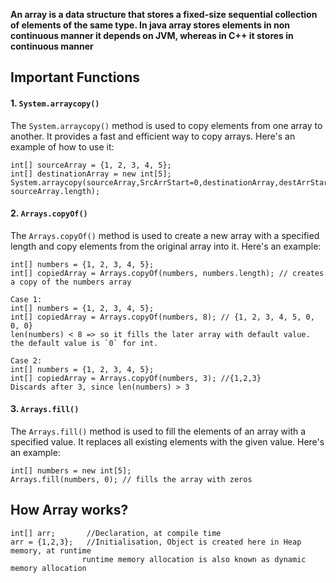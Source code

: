 **An array is a data structure that stores a fixed-size sequential collection of elements of the same type. In java array stores elements in non continuous manner it depends on JVM, whereas in C++ it stores in continuous manner**


## Important Functions

#### 1. `System.arraycopy()`
The `System.arraycopy()` method is used to copy elements from one array to another. It provides a fast and efficient way to copy arrays. Here's an example of how to use it:
```
int[] sourceArray = {1, 2, 3, 4, 5}; 
int[] destinationArray = new int[5]; System.arraycopy(sourceArray,SrcArrStart=0,destinationArray,destArrStart=0, sourceArray.length);
```


#### 2. `Arrays.copyOf()`

The `Arrays.copyOf()` method is used to create a new array with a specified length and copy elements from the original array into it. Here's an example:
```
int[] numbers = {1, 2, 3, 4, 5};
int[] copiedArray = Arrays.copyOf(numbers, numbers.length); // creates a copy of the numbers array

Case 1:
int[] numbers = {1, 2, 3, 4, 5};
int[] copiedArray = Arrays.copyOf(numbers, 8); // {1, 2, 3, 4, 5, 0, 0, 0}
len(numbers) < 8 => so it fills the later array with default value.
the default value is `0` for int. 

Case 2:
int[] numbers = {1, 2, 3, 4, 5};
int[] copiedArray = Arrays.copyOf(numbers, 3); //{1,2,3}
Discards after 3, since len(numbers) > 3
```


#### 3. `Arrays.fill()`

The `Arrays.fill()` method is used to fill the elements of an array with a specified value. It replaces all existing elements with the given value. Here's an example:

```
int[] numbers = new int[5];
Arrays.fill(numbers, 0); // fills the array with zeros
```


## How Array works?

```
int[] arr;       //Declaration, at compile time
arr = {1,2,3};   //Initialisation, Object is created here in Heap memory, at runtime
                runtime memory allocation is also known as dynamic memory allocation
```
